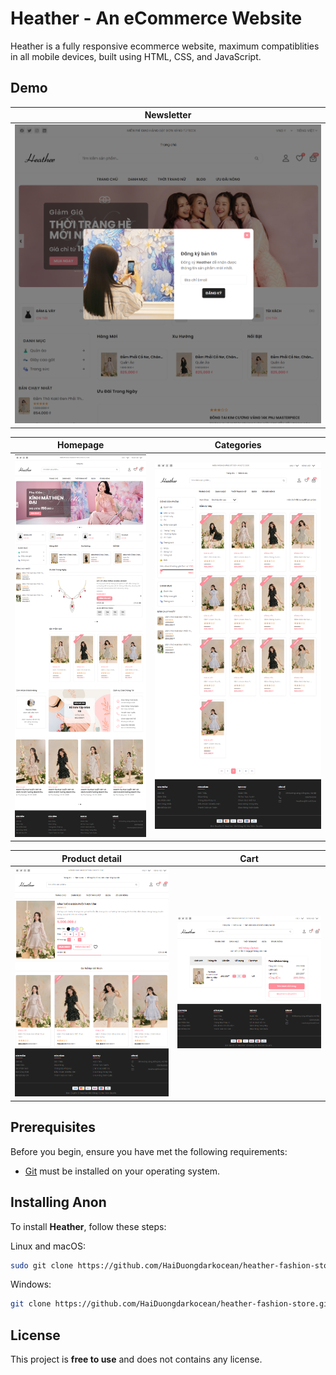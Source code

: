 # Heather - An eCommerce Website

Heather is a fully responsive ecommerce website, maximum compatiblities in all mobile devices, built using HTML, CSS, and JavaScript.

## Demo
| Newsletter |
|------------|
| ![newsletter](./demoImage/newsletter.png) |

| Homepage | Categories |
|----------|------------|
| ![homepage](./demoImage/homepage.png) | ![categories](./demoImage/categories.png) |

| Product detail | Cart |
|----------------|------|
| ![productDetail](./demoImage/productDetail.png) | ![cart](./demoImage/cart.png) |

<!-- ### Newsletter

![newsletter](demoImage\newsletter.png)

### Homepage

![homepage](demoImage\homepage.png)

### Categories

![categories](demoImage\categories.png)

### Product detail

![productDetail](demoImage\productDetail.png)

### Cart

![cart](demoImage\cart.png) -->

## Prerequisites

Before you begin, ensure you have met the following requirements:

* [Git](https://git-scm.com/downloads "Download Git") must be installed on your operating system.

## Installing Anon

To install **Heather**, follow these steps:

Linux and macOS:

```bash
sudo git clone https://github.com/HaiDuongdarkocean/heather-fashion-store.git
```

Windows:

```bash
git clone https://github.com/HaiDuongdarkocean/heather-fashion-store.git
```

## License

This project is **free to use** and does not contains any license.